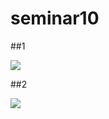 # seminar10

##1

![](https://pp.userapi.com/c834203/v834203857/f25b6/-cjkn_j6iTw.jpg)

##2

![](https://pp.userapi.com/c834203/v834203857/f26c4/efMfgd4_Ahc.jpg)
